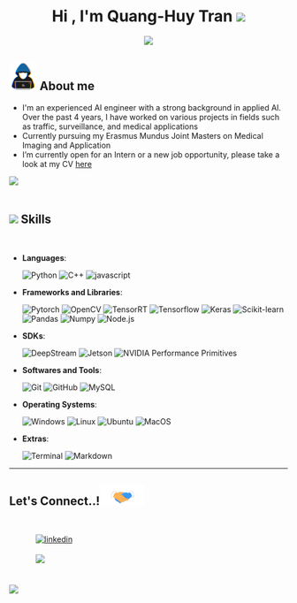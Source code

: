 
<h1 align="center"><b>Hi , I'm Quang-Huy Tran </b><img src="https://media.giphy.com/media/hvRJCLFzcasrR4ia7z/giphy.gif" width="35"></h1>
<!--  -->
<p align="center">
  <a href="https://github.com/DenverCoder1/readme-typing-svg"><img src="https://readme-typing-svg.herokuapp.com?font=Time+New+Roman&color=cyan&size=25&center=true&vCenter=true&width=600&height=100&lines=Quang-Huy+Tran++;AI+Engineer,;Computer+Vision,;Medical+Imaging+and+Application,;Active+Learner/Researcher,;Love+to+learn+new+stuffs..<3"></a>
</p>

## <picture><img src = "https://github.com/0xAbdulKhalid/0xAbdulKhalid/raw/main/assets/mdImages/about_me.gif" width = 50px></picture> **About me**

- I'm an experienced AI engineer with a strong background in applied AI. Over the past 4 years, I have worked on various projects in fields such as traffic, surveillance, and medical applications
- Currently pursuing my Erasmus Mundus Joint Masters on Medical Imaging and Application
- I’m currently open for an Intern or a new job opportunity, please take a look at my CV [here](https://drive.google.com/file/d/1jvrcpfbPiqtsYQaPLIBRU1rSzY_1HaSw/view?usp=sharing)

<img src="https://user-images.githubusercontent.com/73097560/115834477-dbab4500-a447-11eb-908a-139a6edaec5c.gif"><br><br>

## <img src="https://media2.giphy.com/media/QssGEmpkyEOhBCb7e1/giphy.gif?cid=ecf05e47a0n3gi1bfqntqmob8g9aid1oyj2wr3ds3mg700bl&rid=giphy.gif" width ="25"><b> Skills</b>
<br>

<p align="center">

- **Languages**:
    
    ![Python](https://img.shields.io/badge/Python%20-%2314354C.svg?style=for-the-badge&logo=python&logoColor=white)
    ![C++](https://img.shields.io/badge/C++%20-%2300599C.svg?style=for-the-badge&logo=c%2B%2B&logoColor=white)
    ![javascript](https://img.shields.io/badge/JavaScript%20-%23F7DF1E.svg?style=for-the-badge&logo=javascript&logoColor=black)

- **Frameworks and Libraries**:

    ![Pytorch](https://img.shields.io/badge/Pytorch%20-%23EE4C2C.svg?style=for-the-badge&logo=pytorch&logoColor=white)
    ![OpenCV](https://img.shields.io/badge/OpenCV%20-%235C3EE8.svg?style=for-the-badge&logo=opencv&logoColor=white)
    ![TensorRT](https://img.shields.io/badge/TensorRT%20-%23FF8000.svg?style=for-the-badge&logo=nvidia&logoColor=white)
    ![Tensorflow](https://img.shields.io/badge/Tensorflow%20-%23FF6F00.svg?style=for-the-badge&logo=tensorflow&logoColor=white)
    ![Keras](https://img.shields.io/badge/Keras%20-%23D00000.svg?style=for-the-badge&logo=Keras&logoColor=white)
    ![Scikit-learn](https://img.shields.io/badge/Scikit-learn%20-%23F7931E.svg?style=for-the-badge&logo=scikit-learn&logoColor=white)
    ![Pandas](https://img.shields.io/badge/Pandas%20-%23150458.svg?style=for-the-badge&logo=pandas&logoColor=white)
    ![Numpy](https://img.shields.io/badge/Numpy%20-%23013243.svg?style=for-the-badge&logo=numpy&logoColor=white)
    ![Node.js](https://img.shields.io/badge/Node.js%20-%2343853D.svg?style=for-the-badge&logo=node.js&logoColor=white)


- **SDKs**:

    ![DeepStream](https://img.shields.io/badge/DeepStream%20-%230075A8.svg?style=for-the-badge&logo=nvidia&logoColor=white&color=green)
    ![Jetson](https://img.shields.io/badge/Jetson%20-%230075A8.svg?style=for-the-badge&logo=nvidia&logoColor=white&color=green)
    ![NVIDIA Performance Primitives](https://img.shields.io/badge/NVIDIA%20Performance%20Primitives%20-%230075A8.svg?style=for-the-badge&logo=nvidia&logoColor=white&color=green)
    
- **Softwares and Tools**:

    ![Git](https://img.shields.io/badge/git-%23F05033.svg?style=for-the-badge&logo=git&logoColor=white)
    ![GitHub](https://img.shields.io/badge/github-%23121011.svg?style=for-the-badge&logo=github&logoColor=white)
    ![MySQL](https://img.shields.io/badge/mysql-%2300f.svg?style=for-the-badge&logo=mysql&logoColor=white)

- **Operating Systems**:

    ![Windows](https://img.shields.io/badge/Windows-0078D6?style=for-the-badge&logo=windows&logoColor=white)
    ![Linux](https://img.shields.io/badge/Linux-FCC624?style=for-the-badge&logo=linux&logoColor=black)
    ![Ubuntu](https://img.shields.io/badge/Ubuntu-E95420?style=for-the-badge&logo=ubuntu&logoColor=white)
    ![MacOS](https://img.shields.io/badge/MacOS-000000?style=for-the-badge&logo=apple&logoColor=white)

- **Extras**:

    ![Terminal](https://img.shields.io/badge/Terminal-%23054020?style=for-the-badge&logo=gnu-bash&logoColor=white)
    ![Markdown](https://img.shields.io/badge/markdown-%23000000.svg?style=for-the-badge&logo=markdown&logoColor=white)   

</p>

<!-- -----

<br> -->

<!-- ## <img src="https://media.giphy.com/media/iY8CRBdQXODJSCERIr/giphy.gif" width="35"><b> Github Stats </b>
<br>

<div align="center">

![Huy's GitHub stats](https://github-readme-stats.vercel.app/api?username=huytrnq&show_icons=true&theme=radical)

</a>
</div> -->
<!-- 
<br>
<br>
<br> -->

-----
<!-- 
<br>
<br> -->

## <b> Let's Connect..!</b><img src="https://github.com/0xAbdulKhalid/0xAbdulKhalid/raw/main/assets/mdImages/handshake.gif" width ="80">
<br>
<div align='left'>

<ul>

<ul>
<a href="https://www.linkedin.com/in/huy-tran-quang/" target="_blank">
<img src="https://img.shields.io/badge/linkedin:  quanghuytran-%2300acee.svg?color=405DE6&style=for-the-badge&logo=linkedin&logoColor=white" alt=linkedin style="margin-bottom: 5px;"/>
</a>
</ul>

<ul>
<a href="mailto:huytrq.em@gmail.com" target="_blank">
<img src="https://img.shields.io/badge/gmail:  quanghuytran-%23EA4335.svg?style=for-the-badge&logo=gmail&logoColor=white" t=mail style="margin-bottom: 5px;" />
</a>
</ul>
	
</ul>
</div>

<br>
<img src="https://user-images.githubusercontent.com/73097560/115834477-dbab4500-a447-11eb-908a-139a6edaec5c.gif">
<br>
<br>
<br>

<!-- <div align='center'>

## <b></b>

</div> -->
<br>
<br>
<br>
<br>